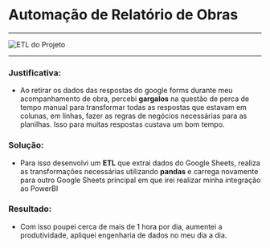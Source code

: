 # Automação de Relatório de Obras
---
![ETL do Projeto]("img\Projeto.png")

---
### Justificativa:
- Ao retirar os dados das respostas do google forms durante meu acompanhamento de obra, percebi **gargalos** na questão de perca de tempo manual para transformar todas as respostas que estavam em colunas, em linhas, fazer as regras de negócios necessárias para as planilhas. Isso para muitas respostas custava um bom tempo.

### Solução:
- Para isso desenvolvi um **ETL** que extrai dados do Google Sheets, realiza as transformações necessárias utilizando **pandas** e carrega novamente para outro Google Sheets principal em que irei realizar minha integração ao PowerBI

### Resultado:
- Com isso poupei cerca de mais de 1 hora por dia, aumentei a produtividade, apliquei engenharia de dados no meu dia a dia.
